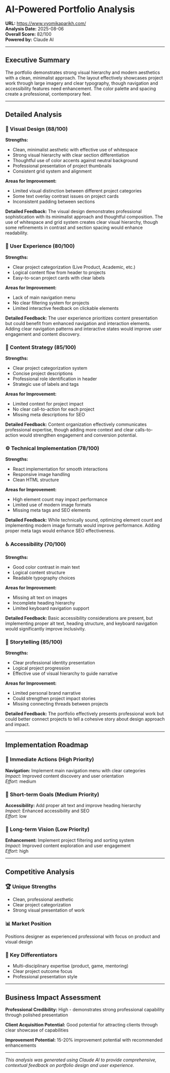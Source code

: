 
# AI-Powered Portfolio Analysis

**URL:** https://www.vyomikaparikh.com/  
**Analysis Date:** 2025-08-06  
**Overall Score:** 82/100  
**Powered by:** Claude AI

---

## Executive Summary

The portfolio demonstrates strong visual hierarchy and modern aesthetics with a clean, minimalist approach. The layout effectively showcases project work through large imagery and clear typography, though navigation and accessibility features need enhancement. The color palette and spacing create a professional, contemporary feel.

---

## Detailed Analysis

### 🎨 Visual Design (88/100)

**Strengths:**
- Clean, minimalist aesthetic with effective use of whitespace
- Strong visual hierarchy with clear section differentiation
- Thoughtful use of color accents against neutral background
- Professional presentation of project thumbnails
- Consistent grid system and alignment

**Areas for Improvement:**
- Limited visual distinction between different project categories
- Some text overlay contrast issues on project cards
- Inconsistent padding between sections

**Detailed Feedback:**
The visual design demonstrates professional sophistication with its minimalist approach and thoughtful composition. The use of whitespace and grid system creates clear visual hierarchy, though some refinements in contrast and section spacing would enhance readability.

### 🚀 User Experience (80/100)

**Strengths:**
- Clear project categorization (Live Product, Academic, etc.)
- Logical content flow from header to projects
- Easy-to-scan project cards with clear labels

**Areas for Improvement:**
- Lack of main navigation menu
- No clear filtering system for projects
- Limited interactive feedback on clickable elements

**Detailed Feedback:**
The user experience prioritizes content presentation but could benefit from enhanced navigation and interaction elements. Adding clear navigation patterns and interactive states would improve user engagement and content discovery.

### 📝 Content Strategy (85/100)

**Strengths:**
- Clear project categorization system
- Concise project descriptions
- Professional role identification in header
- Strategic use of labels and tags

**Areas for Improvement:**
- Limited context for project impact
- No clear call-to-action for each project
- Missing meta descriptions for SEO

**Detailed Feedback:**
Content organization effectively communicates professional expertise, though adding more context and clear calls-to-action would strengthen engagement and conversion potential.

### ⚙️ Technical Implementation (78/100)

**Strengths:**
- React implementation for smooth interactions
- Responsive image handling
- Clean HTML structure

**Areas for Improvement:**
- High element count may impact performance
- Limited use of modern image formats
- Missing meta tags and SEO elements

**Detailed Feedback:**
While technically sound, optimizing element count and implementing modern image formats would improve performance. Adding proper meta tags would enhance SEO effectiveness.

### ♿ Accessibility (70/100)

**Strengths:**
- Good color contrast in main text
- Logical content structure
- Readable typography choices

**Areas for Improvement:**
- Missing alt text on images
- Incomplete heading hierarchy
- Limited keyboard navigation support

**Detailed Feedback:**
Basic accessibility considerations are present, but implementing proper alt text, heading structure, and keyboard navigation would significantly improve inclusivity.

### 📖 Storytelling (85/100)

**Strengths:**
- Clear professional identity presentation
- Logical project progression
- Effective use of visual hierarchy to guide narrative

**Areas for Improvement:**
- Limited personal brand narrative
- Could strengthen project impact stories
- Missing connecting threads between projects

**Detailed Feedback:**
The portfolio effectively presents professional work but could better connect projects to tell a cohesive story about design approach and impact.

---

## Implementation Roadmap

### 🚨 Immediate Actions (High Priority)
**Navigation:** Implement main navigation menu with clear categories  
*Impact:* Improved content discovery and user orientation  
*Effort:* medium

### 📅 Short-term Goals (Medium Priority)
**Accessibility:** Add proper alt text and improve heading hierarchy  
*Impact:* Enhanced accessibility and SEO  
*Effort:* low

### 🎯 Long-term Vision (Low Priority)
**Enhancement:** Implement project filtering and sorting system  
*Impact:* Improved content exploration and user engagement  
*Effort:* high

---

## Competitive Analysis

### 🏆 Unique Strengths
- Clean, professional aesthetic
- Clear project categorization
- Strong visual presentation of work

### 📊 Market Position
Positions designer as experienced professional with focus on product and visual design

### 🌟 Key Differentiators
- Multi-disciplinary expertise (product, game, mentoring)
- Clear project outcome focus
- Professional presentation style

---

## Business Impact Assessment

**Professional Credibility:** High - demonstrates strong professional capability through polished presentation

**Client Acquisition Potential:** Good potential for attracting clients through clear showcase of capabilities

**Improvement Potential:** 15-20% improvement potential with recommended enhancements

---

*This analysis was generated using Claude AI to provide comprehensive, contextual feedback on portfolio design and user experience.*
